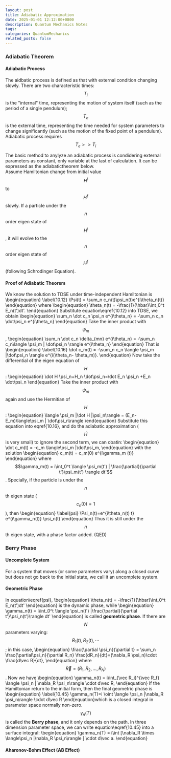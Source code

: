 ```yaml
---
layout: post
title: Adiabatic Approximation
date: 2025-01-01 12:12:00+0800
description: Quantum Mechanics Notes 
tags: 
categories: QuantumMechanics
related_posts: false
---
```


### Adiabatic Theorem
#### Adiabatic Process
The aidbatic process is defined as that with external condition changing slowly. 
There are two characteristic times: $$T_i$$ is the "internal" time, representing the motion of system itself (such as the period of a single pendulum); $$T_e$$ is the external time, representing the time needed for system parameters to change significantly (such as the motion of the fixed point of a pendulum).
Adiabatic process requires $$T_e >> T_i$$

The basic method to anylyze an adiabatic process is condidering external parameters as constant, only variable at the last of calculation. 
It can be expressed as the adiabatictheorem below.\
Assume Hamiltonian change from initial value $$H^i$$ to $$H^f$$ slowly. If a particle under the $$n$$ order eigen state of $$H^i$$, it will evolve to the $$n$$ order eigen state of $$H^f$$ (following Schrodinger Equation).

#### Proof of Adiabatic Theorem
We know the solution to TDSE under time-independent Hamiltonian is
\begin{equation}
\label{10.12}
\Psi(t) = \sum_n c_n(t)\psi_n(t)e^{i\theta_n(t)}
\end{equation}
where
\begin{equation}
\theta_n(t) = -\frac{1}{\hbar}\int_0^t E_n(t')dt'.
\end{equation}
Substitute equation\eqref{10.12} into TDSE, we obtain
\begin{equation}
\sum_n \dot c_n \psi_n e^{i\theta_n} = -\sum_n c_n \dot\psi_n e^{i\theta_n}
\end{equation}
Take the inner product with $$\psi_m$$,
\begin{equation}
\sum_n \dot c_n \delta_{mn} e^{i\theta_n} = -\sum_n c_n\langle \psi_m | \dot\psi_n \rangle e^{i\theta_n} 
\end{equation}
That is
\begin{equation}
\label{10.16}
\dot c_m(t) = -\sum_n c_n \langle \psi_m |\dot\psi_n \rangle e^{i(\theta_n- \theta_m)}.
\end{equation}
Now take the differential of the eigen equation of $$H$$:
\begin{equation}
\dot H \psi_n+H_n \dot\psi_n=\dot E_n \psi_n +E_n \dot\psi_n
\end{equation}
Take the inner product with $$\psi_m$$ again and use the Hermitian of $$H$$:
\begin{equation}
\langle \psi_m |\dot H |\psi_n\rangle = (E_n-E_m)\langle\psi_m | \dot\psi_n\rangle
\end{equation}
Substitute this equation into eqref{10.16}, and do the adiabatic approximation ($$\dot H $$ is very small) to ignore the second term, we can obatin:
\begin{equation}
\dot c_m(t) = -c_m \langle\psi_m |\dot\psi_m,
\end{equation}
with the solution
\begin{equation}
c_m(t) = c_m(0) e^{i\gamma_m (t)}
\end{equation}
where $$\gamma_m(t) = i\int_0^t \langle \psi_m(t') | \frac{\partial}{\partial t'}\psi_m(t') \rangle dt'$$.
Specially, if the particle is under the $$n$$th eigen state ($$c_n(0)=1$$), then
\begin{equation}
\label{psi}
\Psi_n(t)=e^{i\theta_n(t) t} e^{i\gamma_n(t)} \psi_n(t)
\end{equation}
Thus it is still under the $$n$$th eigen state, with a phase factor added. (QED) 
### Berry Phase
#### Uncomplete System
For a system that moves (or some parameters vary) along a closed curve but does not go back to the initial state, we call it an uncomplete system.
#### Geometric Phase
In equation\eqref{psi}, 
\begin{equation}
\theta_n(t) = -\frac{1}{\hbar}\int_0^t E_n(t')dt'
\end{equation}
is the dynamic phase, while
\begin{equation}
\gamma_n(t) = i\int_0^t \langle \psi_n(t') |\frac{\partial}{\partial t'}\psi_n(t')\rangle dt'
\end{equation}
is called **geometric phase**.
If there are $$N$$ parameters varying: $$R_1(t), R_2(t), \cdots$$; in this case,
\begin{equation}
\frac{\partial \psi_n}{\partial t} = \sum_n \frac{\partial\psi_n}{\partial R_n} \frac{dR_n}{dt}=(\nabla_R \psi_n)\cdot \frac{d\vec R}{dt},
\end{equation}
where $$\vec R = (R_1,R_2,...,R_N)$$. Now we have
\begin{equation}
\gamma_n(t) = i\int_{\vec R_i}^{\vec R_f} \langle \psi_n | \nabla_R \psi_n\rangle \cdot d\vec R,
\end{equation}
If the Hamiltonian return to the initial form, then the final geometric phase is
\begin{equation}
\label{10.45}
\gamma_n(T)=i \oint \langle \psi_n |\nabla_R \psi_n\rangle \cdot d\vec R
\end{equation}which is a closed integral in parameter space normally non-zero. $$\gamma_n(T)$$ is called the **Berry phase**, and it only depends on the path.
In three dimension parameter space, we can write equation\eqref{10.45} into a surface integral:
\begin{equation}
\gamma_n(T) = i\int [\nabla_R \times \langle\psi_n |\nabla_R \psi_n\rangle ] \cdot d\vec a.
\end{equation}

#### Aharonov-Bohm Effect (AB Effect)

